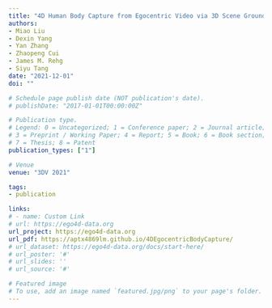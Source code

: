 ```yaml
---
title: "4D Human Body Capture from Egocentric Video via 3D Scene Grounding"
authors:
- Miao Liu
- Dexin Yang
- Yan Zhang
- Zhaopeng Cui
- James M. Rehg
- Siyu Tang
date: "2021-12-01"
doi: ""

# Schedule page publish date (NOT publication's date).
# publishDate: "2017-01-01T00:00:00Z"

# Publication type.
# Legend: 0 = Uncategorized; 1 = Conference paper; 2 = Journal article;
# 3 = Preprint / Working Paper; 4 = Report; 5 = Book; 6 = Book section;
# 7 = Thesis; 8 = Patent
publication_types: ["1"]

# Venue
venue: "3DV 2021"

tags:
- publication

links:
# - name: Custom Link
# url: https://ego4d-data.org
url_project: https://ego4d-data.org
url_pdf: https://aptx4869lm.github.io/4DEgocentricBodyCapture/
# url_dataset: https://ego4d-data.org/docs/start-here/
# url_poster: '#'
# url_slides: ''
# url_source: '#'

# Featured image
# To use, add an image named `featured.jpg/png` to your page's folder. 
---
```

